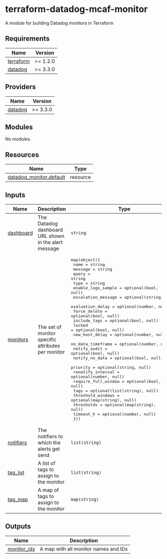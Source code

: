 # terraform-datadog-mcaf-monitor

A module for building Datadog monitors in Terraform

<!-- BEGIN_TF_DOCS -->
## Requirements

| Name | Version |
|------|---------|
| <a name="requirement_terraform"></a> [terraform](#requirement\_terraform) | >= 1.2.0 |
| <a name="requirement_datadog"></a> [datadog](#requirement\_datadog) | >= 3.3.0 |

## Providers

| Name | Version |
|------|---------|
| <a name="provider_datadog"></a> [datadog](#provider\_datadog) | >= 3.3.0 |

## Modules

No modules.

## Resources

| Name | Type |
|------|------|
| [datadog_monitor.default](https://registry.terraform.io/providers/datadog/datadog/latest/docs/resources/monitor) | resource |

## Inputs

| Name | Description | Type | Default | Required |
|------|-------------|------|---------|:--------:|
| <a name="input_dashboard"></a> [dashboard](#input\_dashboard) | The Datadog dashboard URL shown in the alert message | `string` | `""` | no |
| <a name="input_monitors"></a> [monitors](#input\_monitors) | The set of monitor specific attributes per monitor | <pre>map(object({<br>    name                = string<br>    message             = string<br>    query               = string<br>    type                = string<br>    enable_logs_sample  = optional(bool, null)<br>    escalation_message  = optional(string, null)<br>    evaluation_delay    = optional(number, null)<br>    force_delete        = optional(bool, null)<br>    include_tags        = optional(bool, null)<br>    locked              = optional(bool, null)<br>    new_host_delay      = optional(number, null)<br>    no_data_timeframe   = optional(number, null)<br>    notify_audit        = optional(bool, null)<br>    notify_no_data      = optional(bool, null)<br>    priority            = optional(string, null)<br>    renotify_interval   = optional(number, null)<br>    require_full_window = optional(bool, null)<br>    tags                = optional(list(string), null)<br>    threshold_windows   = optional(map(string), null)<br>    thresholds          = optional(map(string), null)<br>    timeout_h           = optional(number, null)<br>  }))</pre> | `null` | no |
| <a name="input_notifiers"></a> [notifiers](#input\_notifiers) | The notifiers to which the alerts get send | `list(string)` | `[]` | no |
| <a name="input_tag_list"></a> [tag\_list](#input\_tag\_list) | A list of tags to assign to the monitor | `list(string)` | `[]` | no |
| <a name="input_tag_map"></a> [tag\_map](#input\_tag\_map) | A map of tags to assign to the monitor | `map(string)` | `{}` | no |

## Outputs

| Name | Description |
|------|-------------|
| <a name="output_monitor_ids"></a> [monitor\_ids](#output\_monitor\_ids) | A map with all monitor names and IDs |
<!-- END_TF_DOCS -->
